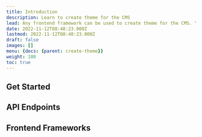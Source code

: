 ```yaml
---
title: Introduction
description: Learn to create theme for the CMS
lead: Any frontend framework can be used to create theme for the CMS. You just need to fetch data from our api and follow our instruction naming some folders.
date: 2022-11-12T08:48:23.000Z
lastmod: 2022-11-12T08:48:23.000Z
draft: false
images: []
menu: {docs: {parent: create-theme}}
weight: 100
toc: true
---
```


## Get Started

## API Endpoints

## Frontend Frameworks

